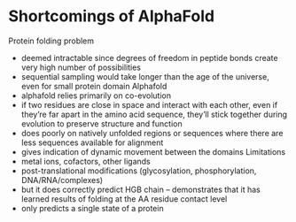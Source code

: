 # Shortcomings of AlphaFold
Protein folding problem
- deemed intractable since degrees of freedom in peptide bonds create very high number of possibilities
- sequential sampling would take longer than the age of the universe, even for small protein domain 
Alphafold
- alphafold relies primarily on co-evolution 
- if two residues are close in space and interact with each other, even if they’re far apart in the amino acid sequence, they’ll stick together during evolution to preserve structure and function
- does poorly on natively unfolded regions or sequences where there are less sequences available for alignment
- gives indication of dynamic movement between the domains 
Limitations
- metal ions, cofactors, other ligands
- post-translational modifications (glycosylation, phosphorylation, DNA/RNA/complexes) 
- but it does correctly predict HGB chain – demonstrates that it has learned results of folding at the AA residue contact level
- only predicts a single state of a protein
